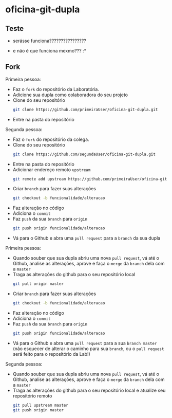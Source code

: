 # oficina-git-dupla

## Teste

- serásse funciona????????????????

- e não é que funciona mexmo??? :*

## Fork

Primeira pessoa:

- Faz o `fork` do repositório da Laboratória.
- Adicione sua dupla como colaboradora do seu projeto
- Clone do seu repositório
  ```bash
  git clone https://github.com/primeiraUser/oficina-git-dupla.git
  ```
- Entre na pasta do repositório

Segunda pessoa:

- Faz o `fork` do repositório da colega.
- Clone do seu repositório
  ```bash
  git clone https://github.com/segundaUser/oficina-git-dupla.git
  ```
- Entre na pasta do repositório
- Adicionar endereço remoto `upstream`
  ```bash
  git remote add upstream https://github.com/primeiraUser/oficina-git-dupla.git
  ```
- Criar `branch` para fazer suas alterações
  ```bash
  git checkout -b funcionalidade/alteracao
  ```
- Faz alteração no código
- Adiciona o `commit`
- Faz `push` da sua `branch` para `origin`
  ```bash
  git push origin funcionalidade/alteracao
  ```
- Vá para o Github e abra uma `pull request` para a `branch` da sua dupla

Primeira pessoa:

- Quando souber que sua dupla abriu uma nova `pull request`, vá até o Github, analise as alterações, aprove e faça o `merge` da `branch` dela com a `master`
- Traga as alterações do github para o seu repositório local
  ```bash
  git pull origin master
  ```
- Criar `branch` para fazer suas alterações
  ```bash
  git checkout -b funcionalidade/alteracao
  ```
- Faz alteração no código
- Adiciona o `commit`
- Faz `push` da sua `branch` para `origin`
  ```bash
  git push origin funcionalidade/alteracao
  ```
- Vá para o Github e abra uma `pull request` para a sua `branch master` (não esquecer de alterar o caminho para sua `branch`, ou o `pull request` será feito para o repositório da Lab!)

Segunda pessoa:

- Quando souber que sua dupla abriu uma nova `pull request`, vá até o Github, analise as alterações, aprove e faça o `merge` da `branch` dela com a `master`
- Traga as alterações do github para o seu repositório local e atualize seu repositório remoto
  ```bash
  git pull upstream master
  git push origin master
  ```
